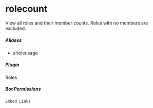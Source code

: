 # rolecount 

View all roles and their member counts. Roles with no members are excluded.
			

##### Aliases

* a!roleusage


##### Plugin
Roles


##### Bot Permissions
`Embed Links`